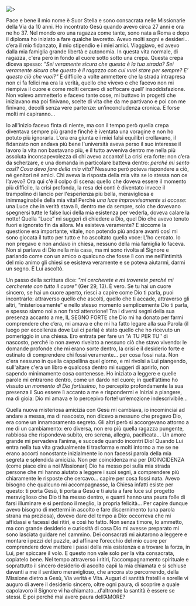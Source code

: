 ![>](http://vocazione.altervista.org/hosted-images/t1.jpg)

Pace e bene il mio nome è Suor Stella e sono consacrata nelle Missionarie della Via da 10 anni. Ho incontrato Gesù quando avevo circa 27 anni e ora ne ho 37.  Nel mondo ero una ragazza come tante, sono nata a Roma e dopo il diploma ho iniziato a fare qualche lavoretto. Avevo molti sogni e desideri... c’era il mio fidanzato, il mio stipendio e i miei amici. Viaggiavo, ed avevo dalla mia famiglia grande libertà e autonomia. In questa vita normale, di ragazza, c'era però in fondo al cuore sotto sotto una crepa. Questa crepa diceva spesso: _"Sei veramente sicura che questa è la tua strada? Sei veramente sicura che questo è il ragazzo con cui vuoi stare per sempre? E’ questo ciò che vuoi?"_ È difficile a volte ammettere che la strada intrapresa non ci fa felici ma era la verità, quello che vivevo
e che facevo non mi riempiva il cuore e come molti cercavo di soffocare quell’ insoddisfazione. Non volevo ammetterlo e facevo tante cose, mi buttavo in progetti che iniziavano ma poi finivano, scelte di vita che da me partivano e poi con me finivano, decolli senza vere partenze: un’inconcludenza cronica. E forse molti mi capiranno...

Io all'inizio facevo finta di niente, ma con il tempo però quella crepa diventava sempre più grande finché è iventata una voragine e non ho potuto più ignorarla. 
L’ora era giunta e i miei falsi equilibri crollavano, il fidanzato non andava più bene l'università aveva perso il suo interesse il lavoro la vita non bastavano più, e il tutto avveniva dentro me nella più assoluta inconsapevolezza di chi avevo accanto! La crisi era forte: non c’era da scherzare, e una domanda in particolare batteva dentro: _perché mi sento così? Cosa devo fare della mia vita?_ Nessuno però poteva rispondere a ciò, né genitori né amici. Chi aveva la risposta della mia vita se io stessa non ce l’avevo? 
Ora qui c'è il colpo di scena: quello che doveva essere il momento più difficile, la crisi profonda, la resa dei conti è diventato invece il trampolino di lancio per l'esperienza più bella, meravigliosa e inimmaginabile della mia vita! Perchè _una luce improvvisamente si accese_: una Luce che in verità stava lì, dentro me da sempre, solo che dovevano spegnersi tutte le false luci della mia esistenza per vederla, doveva calare la notte! Quella “Luce” mi suggerì di chiedere a Dio, quel Dio che avevo tenuto fuori e ignorato fin da allora. Ma esisteva veramente? E siccome la questione era importante, vitale, non potendo più andare avanti così mi sono giocata il tutto per tutto e ho ascoltato quella voce: L'ho cercato. Io non pregavo e non andavo in chiesa, nessuno della mia famiglia lo faceva. Non si parlava di Dio nella mia casa, ma mi sono rivolta al Signore e parlando come con un amico o qualcuno che
fosse lì con me nell'intimità del mio animo gli chiesi se esisteva veramente e se poteva aiutarmi,
darmi un segno. E Lui ascoltò. 

Un passo della scrittura dice: _"mi cercherete e mi troverete perché mi cercherete con tutto il cuore"_ (Ger 29, 13). È vero. Se tu hai un cuore sincero, se hai un cuore aperto, riesci a capire come Dio ti parla, puoi incontrarlo: attraverso quello che ascolti, quello che ti accade, attraverso gli altri, “misteriosamente” e nello stesso momento semplicemente Dio ti parla, e spesso siamo noi a non farci attenzione!
Tra i diversi segni della sua presenza accanto a me, IL SEGNO FORTE che Dio mi ha donato per farmi comprendere che c’era, mi amava e che mi ha fatto legare alla sua Parola (il luogo per eccellenza dove Lui ci parla) è stato quello che ho ricevuto un pomeriggio in una chiesa. 
Ero entrata per fare un ‘’A TU PER TU’’ di nascosto, perché io non avevo rivelato a nessuno ciò che stavo vivendo: le domande profonde che mi erano sorte dentro, la crisi e il desiderio forte e ostinato di comprendere chi fossi veramente... per cosa fossi nata. Non c'era nessuno in quella cappellina quel giorno, e mi rivolsi a Lui piangendo, sull'altare c'era un libro e qualcosa dentro mi suggerì di aprirlo, non sapendo minimamente cosa contenesse. Ho iniziato a leggere e quelle parole mi entrarono dentro, come un dardo nel cuore; in quell’attimo ho vissuto _un momento di Dio fortissimo_, ho percepito profondamente la sua presenza il Suo essere lì accanto a me e rispondermi e Iniziai a piangere, ma di gioia: Dio mi amava e lo percepivo forte! un’emozione indescrivibile...

Quella nuova misteriosa amicizia con Gesù mi cambiava, io incominciai ad andare a messa, ma di nascosto, non dicevo a nessuno che pregavo Dio, era come un innamoramento segreto. Gli altri però si accorgevano attorno a me di un cambiamento: ero diversa, non ero più quella ragazza pungente, rabbiosa che rispondeva subito, ero serena, allegra, pacificata... Un amore grande mi pervadeva l’anima, e succede quando incontri Dio! Quando Lui entra nella tua vita gradualmente ti trasforma e molti intorno a me se ne erano accorti nonostante inizialmente io non facessi parola della mia segreta e splendida amicizia.
Non per coincidenza ma per DIOINCIDENZA (come piace dire a noi Missionari) Dio ha messo poi sulla mia strada persone che mi hanno aiutato a leggere i suoi segni, a comprendere più chiaramente le risposte che cercavo... capire per cosa fossi nata. Avevo bisogno che qualcuno mi accompagnasse, la Chiesa infatti esiste per questo: ti porta Gesù, ti porta a Gesù e ti aiuta a fare luce sul progetto meraviglioso che Dio ti ha messo dentro, e quanti hanno una paura folle di farsi illuminare e si perdono il meglio, la propria felicità...
Per capire dunque avevo bisogno di mettermi in ascolto e fare discernimento (una parola strana ma preziosa), dovevo dare del tempo a Dio: occorreva che mi affidassi e facessi dei ritiri, e così ho fatto. Non senza timore, lo ammetto, ma con grande desiderio e curiosità di cosa Dio mi avesse preparato mi sono lasciata guidare nel cammino. Dei consacrati mi aiutarono a leggere e montare i pezzi del puzzle, ad affinare l’orecchio del mio cuore per comprendere dove mettere i passi della mia esistenza e a trovare la forza, in Lui, per spiccare il volo. E questo non vale solo per la vita consacrata, copiatelo bene. Nel tempo attraverso i ritiri, l’accompagnamento spirituale e soprattutto il sincero desiderio di ascolto capii la mia chiamata e si schiuse davanti a me il sentiero meraviglioso, che ancora sto percorrendo, della Missione dietro a Gesù, Via verità e Vita. Auguri di santità fratelli e sorelle vi auguro di avere il desiderio sincero, oltre ogni paura, di scoprire a quale capolavoro il Signore vi ha chiamato...d'altronde la santità è essere se stessi. E poi perché mai avere paura dell’AMORE?
